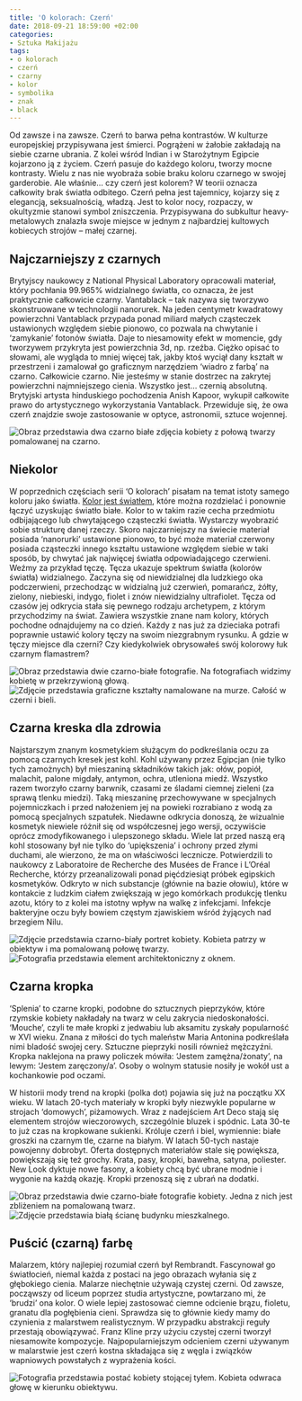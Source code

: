 ```yaml
---
title: 'O kolorach: Czerń'
date: 2018-09-21 18:59:00 +02:00
categories:
- Sztuka Makijażu
tags:
- o kolorach
- czerń
- czarny
- kolor
- symbolika
- znak
- black
---
```


Od zawsze i na zawsze. Czerń to barwa pełna kontrastów. W kulturze europejskiej przypisywana jest śmierci. Pogrążeni w żałobie zakładają na siebie czarne ubrania. Z kolei wśród Indian i w Starożytnym Egipcie kojarzono ją z życiem. Czerń pasuje do każdego koloru, tworzy mocne kontrasty. Wielu z nas nie wyobraża sobie braku koloru czarnego w swojej garderobie. Ale właśnie… czy czerń jest kolorem? W teorii oznacza całkowity brak światła odbitego. Czerń pełna jest tajemnicy, kojarzy się z elegancją, seksualnością, władzą. Jest to kolor nocy, rozpaczy, w okultyzmie stanowi symbol zniszczenia. Przypisywana do subkultur heavy-metalowych znalazła swoje miejsce w jednym z najbardziej kultowych kobiecych strojów – małej czarnej.

## Najczarniejszy z czarnych

Brytyjscy naukowcy z National Physical Laboratory opracowali materiał, który pochłania 99.965% widzialnego światła, co oznacza, że jest praktycznie całkowicie czarny. Vantablack – tak nazywa się tworzywo skonstruowane w technologii nanorurek. Na jeden centymetr kwadratowy powierzchni Vantablack przypada ponad miliard małych cząsteczek ustawionych względem siebie pionowo, co pozwala na chwytanie i ‘zamykanie’ fotonów światła. Daje to niesamowity efekt w momencie, gdy tworzywem przykryta jest powierzchnia 3d, np. rzeźba. Ciężko opisać to słowami, ale wygląda to mniej więcej tak, jakby ktoś wyciął dany kształt w przestrzeni i zamalował go graficznym narzędziem ‘wiadro z farbą’ na czarno. Całkowicie czarno. Nie jesteśmy w stanie dostrzec na zakrytej powierzchni najmniejszego cienia. Wszystko jest… czernią absolutną. Brytyjski artysta hinduskiego pochodzenia Anish Kapoor, wykupił całkowite prawo do artystycznego wykorzystania Vantablack. Przewiduje się, że owa czerń znajdzie swoje zastosowanie w optyce, astronomii, sztuce wojennej.

![Obraz przedstawia dwa czarno białe zdjęcia kobiety z połową twarzy pomalowanej na czarno.](https://assets2.ello.co/uploads/asset/attachment/8257250/ello-optimized-2523e86b.jpg)

## Niekolor

W poprzednich częściach serii ‘O kolorach’ pisałam na temat istoty samego koloru jako światła. [Kolor jest światłem](http://sztukauniwersalna.pl/2018-02-21-o-kolorach-biel-cz-dot-1), które można rozdzielać i ponownie łączyć uzyskując światło białe. Kolor to w takim razie cecha przedmiotu odbijającego lub chwytającego cząsteczki światła. Wystarczy wyobrazić sobie strukturę danej rzeczy. Skoro najczarniejszy na świecie materiał posiada ‘nanorurki’ ustawione pionowo, to być może materiał czerwony posiada cząsteczki innego kształtu ustawione względem siebie w taki sposób, by chwytać jak najwięcej światła odpowiadającego czerwieni. Weźmy za przykład tęczę. Tęcza ukazuje spektrum światła (kolorów światła) widzialnego. Zaczyna się od niewidzialnej dla ludzkiego oka podczerwieni, przechodząc w widzialną już czerwień, pomarańcz, żółty, zielony, niebieski, indygo, fiolet i znów niewidzialny ultrafiolet. Tęcza od czasów jej odkrycia stała się pewnego rodzaju archetypem, z którym przychodzimy na świat. Zawiera wszystkie znane nam kolory, których pochodne odnajdujemy na co dzień. Każdy z nas już za dzieciaka potrafi poprawnie ustawić kolory tęczy na swoim niezgrabnym rysunku. A gdzie w tęczy miejsce dla czerni? Czy kiedykolwiek obrysowałeś swój kolorowy łuk czarnym flamastrem? 

![Obraz przedstawia dwie czarno-białe fotografie. Na fotografiach widzimy kobietę w przekrzywioną głową.](https://assets1.ello.co/uploads/asset/attachment/8257241/ello-optimized-15ab66b3.jpg)
![Zdjęcie przedstawia graficzne kształty namalowane na murze. Całość w czerni i bieli.](https://assets0.ello.co/uploads/asset/attachment/8257243/ello-optimized-6234a9f2.jpg)

## Czarna kreska dla zdrowia

Najstarszym znanym kosmetykiem służącym do podkreślania oczu za pomocą czarnych kresek jest kohl. Kohl używany przez Egipcjan (nie tylko tych zamożnych) był mieszaniną składników takich jak: ołów, popiół, malachit, palone migdały, antymon, ochra, utleniona miedź. Wszystko razem tworzyło czarny barwnik, czasami ze śladami ciemnej zieleni (za sprawą tlenku miedzi). Taką mieszaninę przechowywane w specjalnych pojemniczkach i przed nałożeniem jej na powieki rozrabiano z wodą za pomocą specjalnych szpatułek. Niedawne odkrycia donoszą, że wizualnie kosmetyk niewiele różnił się od współczesnej jego wersji, oczywiście oprócz zmodyfikowanego i ulepszonego składu. Wiele lat przed naszą erą kohl stosowany był nie tylko do ‘upiększenia’ i ochrony przed złymi duchami, ale wierzono, że ma on właściwości lecznicze. Potwierdzili to naukowcy z Laboratoire de Recherche des Musées de France i L’Oréal Recherche, którzy przeanalizowali ponad pięćdziesiąt próbek egipskich kosmetyków. Odkryto w nich substancje (głównie na bazie ołowiu), które w kontakcie z ludzkim ciałem zwiększają w jego komórkach produkcję tlenku azotu, który to z kolei ma istotny wpływ na walkę z infekcjami. Infekcje bakteryjne oczu były bowiem częstym zjawiskiem wśród żyjących nad brzegiem Nilu. 

![Zdjęcie przedstawia czarno-biały portret kobiety. Kobieta patrzy w obiektyw i ma pomalowaną połowę twarzy.](https://assets1.ello.co/uploads/asset/attachment/8257235/ello-optimized-94dc13cc.jpg)
![Fotografia przedstawia element architektoniczny z oknem.](https://assets1.ello.co/uploads/asset/attachment/8257239/ello-optimized-090708b3.jpg)

## Czarna kropka

‘Splenia’ to czarne kropki, podobne do sztucznych pieprzyków, które rzymskie kobiety nakładały na twarz w celu zakrycia niedoskonałości. ‘Mouche’, czyli te małe kropki z jedwabiu lub aksamitu zyskały popularność w XVI wieku. Znana z miłości do tych maleństw Maria Antonina podkreślała nimi bladość swojej cery. Sztuczne pieprzyki nosili również mężczyźni. Kropka naklejona na prawy policzek mówiła: ‘Jestem zamężna/żonaty’, na lewym: ‘Jestem zaręczony/a’. Osoby o wolnym statusie nosiły je wokół ust a kochankowie pod oczami. 

W historii mody trend na kropki (polka dot) pojawia się już na początku XX wieku. W latach 20-tych materiały w kropki były niezwykle popularne w strojach ‘domowych’, piżamowych. Wraz z nadejściem Art Deco stają się elementem strojów wieczorowych, szczególnie bluzek i spódnic. Lata 30-te to już czas na kropkowane sukienki. Króluje czerń i biel, wymiennie: białe groszki na czarnym tle, czarne na białym. W latach 50-tych nastaje powojenny dobrobyt. Oferta dostępnych materiałów stale się powiększa, powiększają się też grochy. Krata, pasy, kropki, bawełna, satyna, poliester. New Look dyktuje nowe fasony, a kobiety chcą być ubrane modnie i wygonie na każdą okazję. Kropki przenoszą się z ubrań na dodatki.


![Obraz przedstawia dwie czarno-białe fotografie kobiety. Jedna z nich jest zbliżeniem na pomalowaną twarz.](https://assets0.ello.co/uploads/asset/attachment/8257245/ello-optimized-e3ad069a.jpg)
![Zdjęcie przedstawia białą ścianę budynku mieszkalnego.](https://assets2.ello.co/uploads/asset/attachment/8257249/ello-optimized-3686a32c.jpg)

## Puścić (czarną) farbę

Malarzem, który najlepiej rozumiał czerń był Rembrandt. Fascynował go światłocień, niemal każda z postaci na jego obrazach wyłania się z głębokiego cienia. Malarze niechętnie używają czystej czerni. Od zawsze, począwszy od liceum poprzez studia artystyczne, powtarzano mi, że ‘brudzi’ ona kolor. O wiele lepiej zastosować ciemne odcienie brązu, fioletu, granatu dla pogłębienia cieni. Sprawdza się to głównie kiedy mamy do czynienia z malarstwem realistycznym. W przypadku abstrakcji reguły przestają obowiązywać. Franz Kline przy użyciu czystej czerni tworzył niesamowite kompozycje. Najpopularniejszym odcieniem czerni używanym w malarstwie jest czerń kostna składająca się z węgla i związków wapniowych powstałych z wyprażenia kości. 

![Fotografia przedstawia postać kobiety stojącej tyłem. Kobieta odwraca głowę w kierunku obiektywu.](https://assets0.ello.co/uploads/asset/attachment/8257252/ello-optimized-223dfb1e.jpg)